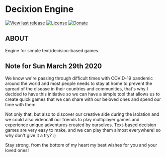 # Decixion Engine

[![View last release](https://img.shields.io/badge/version-0.3.0-informational.svg)](https://github.com/edgaralexanderfr/decixion/releases/latest)
[![License](https://img.shields.io/badge/license-MIT-green.svg)](https://opensource.org/licenses/MIT)
[![Donate](https://img.shields.io/badge/Donate-ff69b4.svg)](http://www.edgaralexanderfr.com.ve/donate)

## ABOUT

Engine for simple text/decision-based games.

## Note for Sun March 29th 2020

We know we're passing through difficult times with COVID-19 pandemic around the world and most people needs to stay at home to prevent the spread of the disease in their countries and communities, that's why I decided to have this initiative so we can have a simple tool that allows us to create quick games that we can share with our beloved ones and spend our time with them.

Not only that, but also to discover our creative side during the isolation and we could also videocall our friends to play multiplayer games and experience unique adventures created by ourselves. Text-based decision games are very easy to make, and we can play them almost everywhere! so why don't give it a try? :)

Stay strong, from the bottom of my heart my best wishes for you and your loved ones!